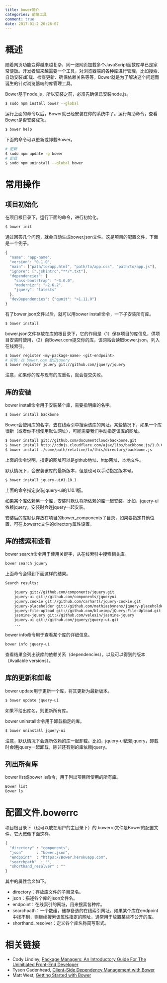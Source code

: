```yaml
---
title: bower简介
categories: 前端工具
comment: true
date: 2017-01-2 20:26:07
---
```


# 概述

随着网页功能变得越来越复杂，同一张网页加载多个JavaScript函数库早已是家常便饭。开发者越来越需要一个工具，对浏览器端的各种库进行管理，比如搜索、自动安装\卸载、检查更新、确保依赖关系等等。Bower就是为了解决这个问题而诞生的针对浏览器端的库管理工具。

Bower基于node.js，所以安装之前，必须先确保已安装node.js。

<!-- more -->

```bash
$ sudo npm install bower --global
```

运行上面的命令以后，Bower就已经安装在你的系统中了。运行帮助命令，查看Bower是否安装成功。

```bash
$ bower help
```

下面的命令可以更新或卸载Bower。

```bash
# 更新
$ sudo npm update -g bower
# 卸载
$ sudo npm uninstall --global bower
```

# 常用操作

## 项目初始化

在项目根目录下，运行下面的命令，进行初始化。

```bash
$ bower init
```

通过回答几个问题，就会自动生成bower.json文件。这是项目的配置文件，下面是一个例子。

```javascript
{
  "name": "app-name",
  "version": "0.1.0",
  "main": ["path/to/app.html", "path/to/app.css", "path/to/app.js"],
  "ignore": [".jshintrc","**/*.txt"],
  "dependencies": {
    "sass-bootstrap": "~3.0.0",
    "modernizr": "~2.6.2",
    "jquery": "latests"
  },
  "devDependencies": {"qunit": ">1.11.0"}
}
```

有了bower.json文件以后，就可以用bower install命令，一下子安装所有库。

```bash
$ bower install
```

bower.json文件存放在库的根目录下，它的作用是（1）保存项目的库信息，供项目安装时使用，（2）向Bower.com提交你的库，该网站会读取bower.json，列入在线索引。

```bash
$ bower register <my-package-name> <git-endpoint>
# 实例：在 bower.com 登记jquery
$ bower register jquery git://github.com/jquery/jquery
```

注意，如果你的库与现有的库重名，就会提交失败。

## 库的安装

bower install命令用于安装某个库，需要指明库的名字。

```bash
$ bower install backbone
```

Bower会使用库的名字，去在线索引中搜索该库的网址。某些情况下，如果一个库很新（或者你不想使用默认网址），可能需要我们手动指定该库的网址。

```bash
$ bower install git://github.com/documentcloud/backbone.git
$ bower install http://cdnjs.cloudflare.com/ajax/libs/backbone.js/1.0.0/backbone-min.js
$ bower install ./some/path/relative/to/this/directory/backbone.js
```

上面的命令说明，指定的网址可以是github地址、http网址、本地文件。

默认情况下，会安装该库的最新版本，但是也可以手动指定版本号。

```bash
$ bower install jquery-ui#1.10.1
```

上面的命令指定安装jquery-ui的1.10.1版。

如果某个库依赖另一个库，安装时默认将所依赖的库一起安装。比如，jquery-ui依赖jquery，安装时会连jquery一起安装。

安装后的库默认存放在项目的bower_components子目录，如果要指定其他位置，可在.bowerrc文件的directory属性设置。

## 库的搜索和查看

bower search命令用于使用关键字，从在线索引中搜索相关库。

```bash
bower search jquery
```

上面命令会得到下面这样的结果。

```bash
Search results:

    jquery git://github.com/components/jquery.git
    jquery-ui git://github.com/components/jqueryui
    jquery.cookie git://github.com/carhartl/jquery-cookie.git
    jquery-placeholder git://github.com/mathiasbynens/jquery-placeholder.git
    jquery-file-upload git://github.com/blueimp/jQuery-File-Upload.git
    jasmine-jquery git://github.com/velesin/jasmine-jquery
    jquery.ui git://github.com/jquery/jquery-ui.git
    ...
```

bower info命令用于查看某个库的详细信息。

```bash
bower info jquery-ui
```

查看结果会列出该库的依赖关系（dependencies），以及可以得到的版本（Available versions）。

## 库的更新和卸载

bower update用于更新一个库，将其更新为最新版本。

```bash
$ bower update jquery-ui
```

如果不给出库名，则更新所有库。

bower uninstall命令用于卸载指定的库。

```bash
$ bower uninstall jquery-ui
```

注意，默认情况下会连所依赖的库一起卸载。比如，jquery-ui依赖jquery，卸载时会连jquery一起卸载，除非还有别的库依赖jquery。

## 列出所有库

bower list或bower ls命令，用于列出项目所使用的所有库。

```bash
Bower list
Bower ls
```

# 配置文件.bowerrc

项目根目录下（也可以放在用户的主目录下）的.bowerrc文件是Bower的配置文件，它大概像下面这样。

```javascript
{
  "directory" : "components",
  "json"      : "bower.json",
  "endpoint"  : "https://Bower.herokuapp.com",
  "searchpath"  : "",
  "shorthand_resolver" : ""
}
```

其中的属性含义如下。

- directory：存放库文件的子目录名。
- json：描述各个库的json文件名。
- endpoint：在线索引的网址，用来搜索各种库。
- searchpath：一个数组，储存备选的在线索引网址。如果某个库在endpoint中找不到，则继续搜索该属性指定的网址，通常用于放置某些不公开的库。
- shorthand_resolver：定义各个库名称简写形式。

# 相关链接

- Cody Lindley, [Package Managers: An Introductory Guide For The Uninitiated Front-End Developer](http://tech.pro/tutorial/1190/package-managers-an-introductory-guide-for-the-uninitiated-front-end-developer)
- Tyson Cadenhead, [Client-Side Dependency Management with Bower](http://tysoncadenhead.com/blog/client-side-dependency-management-with-bower)
- Matt West, [Getting Started with Bower](http://blog.teamtreehouse.com/getting-started-bower)
